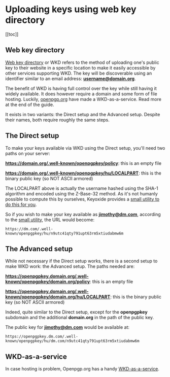 # Uploading keys using web key directory

[[toc]]

## Web key directory

[Web key directory](https://datatracker.ietf.org/doc/draft-koch-openpgp-webkey-service/) or WKD refers to the method of uploading one's public key to their website in a specific location to make it easily accessible by other services supporting WKD. The key will be discoverable using an identifier similar to an email address: **username@domain.org**.

The benefit of WKD is having full control over the key while still having it widely available. It does however require a domain and some form of file hosting. Luckily, [openpgp.org](https://keys.openpgp.org/about/usage#wkd-as-a-service) have made a WKD-as-a-service. Read more at the end of the guide.

It exists in two variants: the Direct setup and the Advanced setup. Despite their names, both require roughly the same steps.

## The Direct setup

To make your keys available via WKD using the Direct setup, you'll need two paths on your server:

**https://domain.org/.well-known/openpgpkey/policy**: this is an empty file

**https://domain.org/.well-known/openpgpkey/hu/LOCALPART**: this is the binary public key (so NOT ASCII armored)

The LOCALPART above is actually the username hashed using the SHA-1 algorithm and encoded using the Z-Base-32 method. As it's not humanly possible to compute this by ourselves, Keyoxide provides a [small utility to do this for you](/util/wkd).

So if you wish to make your key available as **jimothy@dm.com**, according to the [small utility](/util/wkd), the URL would become:

```
https://dm.com/.well-known/openpgpkey/hu/n9utc41qty791upt63rm5xtiudabmw6m
```

## The Advanced setup

While not necessary if the Direct setup works, there is a second setup to make WKD work: the Advanced setup. The paths needed are:

**https://openpgpkey.domain.org/.well-known/openpgpkey/domain.org/policy**: this is an empty file

**https://openpgpkey.domain.org/.well-known/openpgpkey/domain.org/hu/LOCALPART**: this is the binary public key (so NOT ASCII armored)

Indeed, quite similar to the Direct setup, except for the **openpgpkey** subdomain and the additional **domain.org** in the path of the public key.

The public key for **jimothy@dm.com** would be available at:

```
https://openpgpkey.dm.com/.well-known/openpgpkey/hu/dm.com/n9utc41qty791upt63rm5xtiudabmw6m
```

## WKD-as-a-service

In case hosting is problem, Openpgp.org has a handy [WKD-as-a-service](https://keys.openpgp.org/about/usage#wkd-as-a-service).
